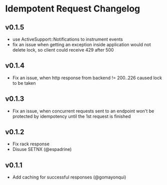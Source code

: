 # Idempotent Request Changelog #

## v0.1.5 ##

* use ActiveSupport::Notifications to instrument events
* fix an issue when getting an exception inside application would not delete lock, so client could receive 429 after 500

## v0.1.4 ##

* Fix an issue, when http response from backend != 200..226 caused lock to be taken

## v0.1.3 ##

* Fix an issue, when concurrent requests sent to an endpoint won't be protected by idempotency until the 1st request is finished

## v0.1.2 ##

* Fix rack response
* Disuse SETNX (@espadrine)

## v0.1.1 ##

* Add caching for successful responses (@gomayonqui)
